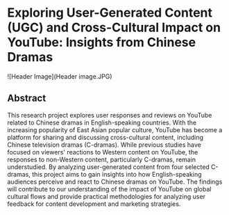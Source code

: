 # Exploring User-Generated Content (UGC) and Cross-Cultural Impact on YouTube: Insights from Chinese Dramas

![Header Image](Header image.JPG)

## Abstract

This research project explores user responses and reviews on YouTube related to Chinese dramas in English-speaking countries. With the increasing popularity of East Asian popular culture, YouTube has become a platform for sharing and discussing cross-cultural content, including Chinese television dramas (C-dramas). While previous studies have focused on viewers' reactions to Western content on YouTube, the responses to non-Western content, particularly C-dramas, remain understudied. By analyzing user-generated content from four selected C-dramas, this project aims to gain insights into how English-speaking audiences perceive and react to Chinese dramas on YouTube. The findings will contribute to our understanding of the impact of YouTube on global cultural flows and provide practical methodologies for analyzing user feedback for content development and marketing strategies.
